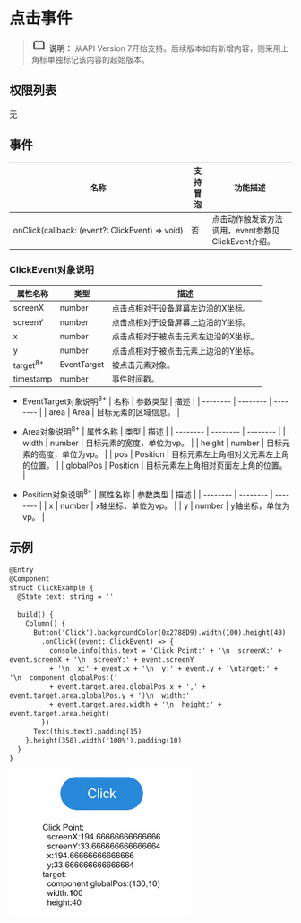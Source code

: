 # 点击事件

> ![icon-note.gif](public_sys-resources/icon-note.gif) **说明：**
> 从API Version 7开始支持。后续版本如有新增内容，则采用上角标单独标记该内容的起始版本。


## 权限列表

无


## 事件

| 名称 | 支持冒泡 | 功能描述 | 
| -------- | -------- | -------- |
| onClick(callback:&nbsp;(event?:&nbsp;ClickEvent)&nbsp;=&gt;&nbsp;void) | 否 | 点击动作触发该方法调用，event参数见ClickEvent介绍。 | 

### ClickEvent对象说明
  | 属性名称 | 类型 | 描述 |
  | -------- | -------- | -------- |
  | screenX | number | 点击点相对于设备屏幕左边沿的X坐标。 |
  | screenY | number | 点击点相对于设备屏幕上边沿的Y坐标。 |
  | x | number | 点击点相对于被点击元素左边沿的X坐标。 |
  | y | number | 点击点相对于被点击元素上边沿的Y坐标。 |
  | target<sup>8+</sup> | EventTarget | 被点击元素对象。 |
  | timestamp | number | 事件时间戳。 |

- EventTarget对象说明<sup>8+</sup>
  | 名称 | 参数类型 | 描述 |
  | -------- | -------- | -------- |
  | area | Area | 目标元素的区域信息。 |

- Area对象说明<sup>8+</sup>
  | 属性名称 | 类型 | 描述 |
  | -------- | -------- | -------- |
  | width | number | 目标元素的宽度，单位为vp。 |
  | height | number | 目标元素的高度，单位为vp。 |
  | pos | Position | 目标元素左上角相对父元素左上角的位置。 |
  | globalPos | Position | 目标元素左上角相对页面左上角的位置。 |

- Position对象说明<sup>8+</sup>
  | 属性名称 | 参数类型 | 描述 | 
  | -------- | -------- | -------- |
  | x | number | x轴坐标，单位为vp。 | 
  | y | number | y轴坐标，单位为vp。 | 


## 示例

```
@Entry
@Component
struct ClickExample {
  @State text: string = ''

  build() {
    Column() {
      Button('Click').backgroundColor(0x2788D9).width(100).height(40)
        .onClick((event: ClickEvent) => {
          console.info(this.text = 'Click Point:' + '\n  screenX:' + event.screenX + '\n  screenY:' + event.screenY
          + '\n  x:' + event.x + '\n  y:' + event.y + '\ntarget:' + '\n  component globalPos:('
          + event.target.area.globalPos.x + ',' + event.target.area.globalPos.y + ')\n  width:'
          + event.target.area.width + '\n  height:' + event.target.area.height)
        })
      Text(this.text).padding(15)
    }.height(350).width('100%').padding(10)
  }
}
```


![zh-cn_image_0000001210353788](figures/zh-cn_image_0000001210353788.gif)
